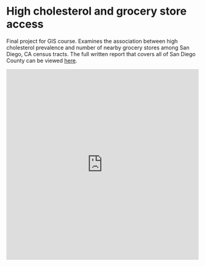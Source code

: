 # High cholesterol and grocery store access
 Final project for GIS course. Examines the association between high cholesterol prevalence and number of nearby grocery stores among San Diego, CA census tracts. The full written report that covers all of San Diego County can be viewed <a href="https://hicks017.github.io/MPH-GIS-Final/Documentation/GISProjectReportChristianHicks.pdf" target="_blank">here</a>.
<iframe src="https://storymaps.arcgis.com/stories/8a395caf050145c2a048219e69afcec9" width="100%" height="500px" frameborder="0" allowfullscreen allow="geolocation"></iframe>
